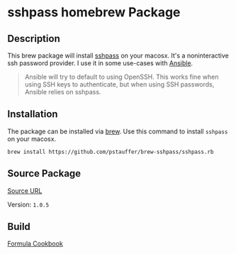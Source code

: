 # sshpass homebrew Package

## Description
This brew package will install [sshpass](https://sourceforge.net/projects/sshpass/) on your macosx.
It's a noninteractive ssh password provider. I use it in some use-cases with [Ansible](https://www.ansible.com/).
> Ansible will try to default to using OpenSSH. This works fine when using SSH keys to authenticate, but when using SSH passwords, Ansible relies on sshpass.

## Installation
The package can be installed via [brew](http://brew.sh/).
Use this command to install `sshpass` on your macosx.
```
brew install https://github.com/pstauffer/brew-sshpass/sshpass.rb
```

## Source Package
[Source URL](https://sourceforge.net/projects/sshpass/files/sshpass/1.05/)

Version: `1.0.5`

## Build
[Formula Cookbook](https://github.com/Homebrew/homebrew/blob/master/share/doc/homebrew/Formula-Cookbook.md)
